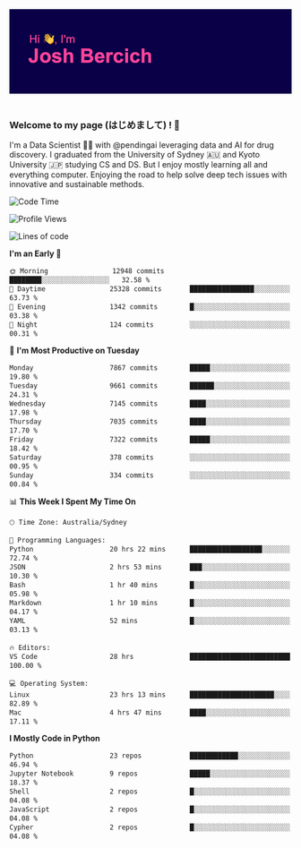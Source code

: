 
<div align="center">
<img src="profile-banner.png" />
</div>

</br>

### Welcome to my page (はじめまして) ! 🌸

I'm a Data Scientist 👨‍🔬 with @pendingai leveraging data and AI for drug discovery. I graduated from the University of Sydney 🇦🇺 and Kyoto University 🇯🇵 studying CS and DS. But I enjoy mostly learning all and everything computer. Enjoying the road to help solve deep tech issues with innovative and sustainable methods.

<!--START_SECTION:waka-->
![Code Time](http://img.shields.io/badge/Code%20Time-232%20hrs%2058%20mins-blue)

![Profile Views](http://img.shields.io/badge/Profile%20Views-2-blue)

![Lines of code](https://img.shields.io/badge/From%20Hello%20World%20I%27ve%20Written-10.8%20million%20lines%20of%20code-blue)

**I'm an Early 🐤** 

```text
🌞 Morning                12948 commits       ████████░░░░░░░░░░░░░░░░░   32.58 % 
🌆 Daytime                25328 commits       ████████████████░░░░░░░░░   63.73 % 
🌃 Evening                1342 commits        █░░░░░░░░░░░░░░░░░░░░░░░░   03.38 % 
🌙 Night                  124 commits         ░░░░░░░░░░░░░░░░░░░░░░░░░   00.31 % 
```
📅 **I'm Most Productive on Tuesday** 

```text
Monday                   7867 commits        █████░░░░░░░░░░░░░░░░░░░░   19.80 % 
Tuesday                  9661 commits        ██████░░░░░░░░░░░░░░░░░░░   24.31 % 
Wednesday                7145 commits        ████░░░░░░░░░░░░░░░░░░░░░   17.98 % 
Thursday                 7035 commits        ████░░░░░░░░░░░░░░░░░░░░░   17.70 % 
Friday                   7322 commits        █████░░░░░░░░░░░░░░░░░░░░   18.42 % 
Saturday                 378 commits         ░░░░░░░░░░░░░░░░░░░░░░░░░   00.95 % 
Sunday                   334 commits         ░░░░░░░░░░░░░░░░░░░░░░░░░   00.84 % 
```


📊 **This Week I Spent My Time On** 

```text
🕑︎ Time Zone: Australia/Sydney

💬 Programming Languages: 
Python                   20 hrs 22 mins      ██████████████████░░░░░░░   72.74 % 
JSON                     2 hrs 53 mins       ███░░░░░░░░░░░░░░░░░░░░░░   10.30 % 
Bash                     1 hr 40 mins        █░░░░░░░░░░░░░░░░░░░░░░░░   05.98 % 
Markdown                 1 hr 10 mins        █░░░░░░░░░░░░░░░░░░░░░░░░   04.17 % 
YAML                     52 mins             █░░░░░░░░░░░░░░░░░░░░░░░░   03.13 % 

🔥 Editors: 
VS Code                  28 hrs              █████████████████████████   100.00 % 

💻 Operating System: 
Linux                    23 hrs 13 mins      █████████████████████░░░░   82.89 % 
Mac                      4 hrs 47 mins       ████░░░░░░░░░░░░░░░░░░░░░   17.11 % 
```

**I Mostly Code in Python** 

```text
Python                   23 repos            ████████████░░░░░░░░░░░░░   46.94 % 
Jupyter Notebook         9 repos             █████░░░░░░░░░░░░░░░░░░░░   18.37 % 
Shell                    2 repos             █░░░░░░░░░░░░░░░░░░░░░░░░   04.08 % 
JavaScript               2 repos             █░░░░░░░░░░░░░░░░░░░░░░░░   04.08 % 
Cypher                   2 repos             █░░░░░░░░░░░░░░░░░░░░░░░░   04.08 % 
```




<!--END_SECTION:waka-->
